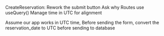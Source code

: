 CreateReservation: Rework the submit button
Ask why Routes use useQuery()
Manage time in UTC for alignment

Assume our app works in UTC time, 
Before sending the form, convert the reservation_date to UTC before sending to database

